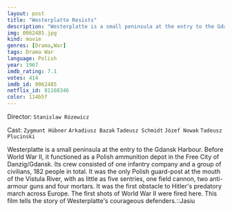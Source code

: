 ```yaml
---
layout: post
title: "Westerplatte Resists"
description: "Westerplatte is a small peninsula at the entry to the Gdansk Harbour. Before World War II, it functioned as a Polish ammunition depot in the Free City of Danzig/Gdansk. Its crew consisted of one infantry company and a group of civilians, 182 people in total. It was the only Polish guard-post at the mouth of the Vistula River, with as little as five sentries, one field cannon, two anti-armour guns and four mortars. It was the first obstacle to Hitler's predatory march across Europe. The first .."
img: 0062485.jpg
kind: movie
genres: [Drama,War]
tags: Drama War 
language: Polish
year: 1967
imdb_rating: 7.1
votes: 414
imdb_id: 0062485
netflix_id: 81168346
color: 114b5f
---
```

Director: `Stanislaw Rózewicz`  

Cast: `Zygmunt Hübner` `Arkadiusz Bazak` `Tadeusz Schmidt` `Józef Nowak` `Tadeusz Plucinski` 

Westerplatte is a small peninsula at the entry to the Gdansk Harbour. Before World War II, it functioned as a Polish ammunition depot in the Free City of Danzig/Gdansk. Its crew consisted of one infantry company and a group of civilians, 182 people in total. It was the only Polish guard-post at the mouth of the Vistula River, with as little as five sentries, one field cannon, two anti-armour guns and four mortars. It was the first obstacle to Hitler's predatory march across Europe. The first shots of World War II were fired here. This film tells the story of Westerplatte's courageous defenders.::Jasiu
